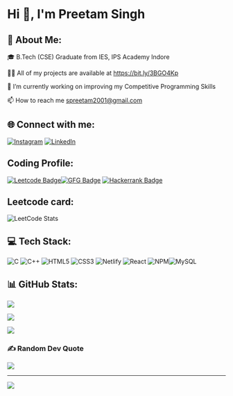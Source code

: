 
# Hi 👋, I'm Preetam Singh



## 💫 About Me:
🎓 B.Tech (CSE) Graduate from IES, IPS Academy Indore

👨‍💻 All of my projects are available at https://bit.ly/3BGO4Kp

🔭 I’m currently working on improving my Competitive Programming Skills

📫 How to reach me spreetam2001@gmail.com


## 🌐 Connect with me:
[![Instagram](https://img.shields.io/badge/Instagram-%23E4405F.svg?logo=Instagram&logoColor=white)](https://instagram.com/preetamsingh_18) [![LinkedIn](https://img.shields.io/badge/LinkedIn-%230077B5.svg?logo=linkedin&logoColor=white)](https://linkedin.com/in/preetamsingh18) 

## Coding Profile:

[![Leetcode Badge](https://img.shields.io/badge/-Preetam_Singh-black?style=plastic&logo=Leetcode&link=https://leetcode.com/preetam1812/)](https://leetcode.com/preetamsingh18/)[![GFG Badge](https://img.shields.io/badge/-Preetam_Singh-black?style=plastic&logo=GeeksforGeeks&link=https://auth.geeksforgeeks.org/user/preetamsingh18/)](https://auth.geeksforgeeks.org/user/preetamsingh18/)
[![Hackerrank Badge](https://img.shields.io/badge/-Preetam_Singh-black?style=plastic&logo=Hackerrank&link=https://www.hackerrank.com/preetamsingh18/)](https://www.hackerrank.com/preetamsingh18/)

## Leetcode card:
![LeetCode Stats](https://leetcard.jacoblin.cool/preetamsingh18?theme=unicorn&font=Electrolize&ext=contest)

## 💻 Tech Stack:
![C](https://img.shields.io/badge/c-%2300599C.svg?style=plastic&logo=c&logoColor=white) ![C++](https://img.shields.io/badge/c++-%2300599C.svg?style=plastic&logo=c%2B%2B&logoColor=white) ![HTML5](https://img.shields.io/badge/html5-%23E34F26.svg?style=plastic&logo=html5&logoColor=white) ![CSS3](https://img.shields.io/badge/css3-%231572B6.svg?style=plastic&logo=css3&logoColor=white) ![Netlify](https://img.shields.io/badge/netlify-%23000000.svg?style=plastic&logo=netlify&logoColor=#00C7B7) ![React](https://img.shields.io/badge/react-%2320232a.svg?style=plastic&logo=react&logoColor=%2361DAFB) ![NPM](https://img.shields.io/badge/NPM-%23000000.svg?style=plastic&logo=npm&logoColor=white)![MySQL](https://img.shields.io/badge/mysql-%2300f.svg?style=plastic&logo=mysql&logoColor=white)
## 📊 GitHub Stats:
![](https://github-readme-stats.vercel.app/api?username=preetamsingh18&theme=dark&hide_border=false&include_all_commits=true&count_private=true)

![](https://github-readme-streak-stats.herokuapp.com/?user=preetamsingh18&theme=dark&hide_border=false)

![](https://github-readme-stats.vercel.app/api/top-langs/?username=preetamsingh18&theme=dark&hide_border=false&include_all_commits=true&count_private=true&layout=compact)



### ✍️ Random Dev Quote
![](https://quotes-github-readme.vercel.app/api?type=vetical&theme=radical)

---
![](https://komarev.com/ghpvc/?username=preetamsingh18&style=flat-square)


